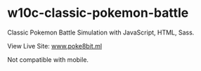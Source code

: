 # w10c-classic-pokemon-battle
Classic Pokemon Battle Simulation with JavaScript, HTML, Sass.
 
View Live Site: www.poke8bit.ml

Not compatible with mobile.
